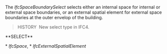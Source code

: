 The _IfcSpaceBoundarySelect_ selects either an internal space for internal or external space boundaries, or an external spatial element for external space boundaries at the outer envelop of the building.

> HISTORY&nbsp; New select type in IFC4.

\*\*SELECT\*\*

\* _IfcSpace_,
\* _IfcExternalSpatialElement_
